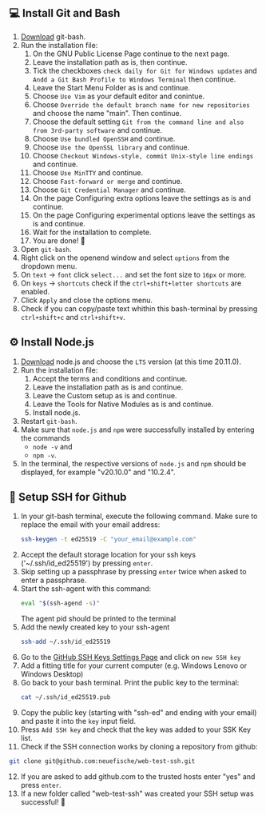 ## 💻 Install Git and Bash

1. [Download](https://gitforwindows.org) git-bash.
2. Run the installation file:
   1. On the GNU Public License Page continue to the next page.
   2. Leave the installation path as is, then continue.
   3. Tick the checkboxes `check daily for Git for Windows updates` and `Andd a Git Bash Profile to Windows Terminal` then continue.
   4. Leave the Start Menu Folder as is and continue.
   5. Choose `Use Vim` as your default editor and conintue.
   6. Choose `Override the default branch name for new repositories` and choose the name "main". Then continue.
   7. Choose the default setting `Git from the command line and also from 3rd-party software` and continue.
   8. Choose `Use bundled OpenSSH` and continue.
   9. Choose `Use the OpenSSL library` and continue.
   10. Choose `Checkout Windows-style, commit Unix-style line endings` and continue.
   11. Choose `Use MinTTY` and continue.
   12. Choose `Fast-forward or merge` and continue.
   13. Choose `Git Credential Manager` and continue.
   14. On the page Configuring extra options leave the settings as is and continue.
   15. On the page Configuring experimental options leave the settings as is and continue.
   16. Wait for the installation to complete.
   17. You are done! 🎉
3. Open `git-bash`.
4. Right click on the openend window and select `options` from the dropdown menu.
5. On `text` -> `font` click `select...` and set the font size to `16px` or more.
6. On `keys` -> `shortcuts` check if the `ctrl+shift+letter shortcuts` are enabled.
7. Click `Apply` and close the options menu.
8. Check if you can copy/paste text whithin this bash-terminal by pressing `ctrl+shift+c` and `ctrl+shift+v`.

## ⚙️ Install Node.js

1. [Download](https://nodejs.org/) node.js and choose the `LTS` version (at this time 20.11.0).
2. Run the installation file:
   1. Accept the terms and conditions and continue.
   2. Leave the installation path as is and continue.
   3. Leave the Custom setup as is and continue.
   4. Leave the Tools for Native Modules as is and continue.
   5. Install node.js.
3. Restart `git-bash`.
4. Make sure that `node.js` and `npm` were successfully installed by entering the commands
   - `node -v` and
   - `npm -v`.
5. In the terminal, the respective versions of `node.js` and `npm` should be displayed, for example "v20.10.0" and "10.2.4".

## 🔐 Setup SSH for Github

1. In your git-bash terminal, execute the following command. Make sure to replace the email with your email address:
   ```bash
   ssh-keygen -t ed25519 -C "your_email@example.com"
   ```
2. Accept the default storage location for your ssh keys ('~/.ssh/id_ed25519') by pressing `enter`.
3. Skip setting up a passphrase by pressing `enter` twice when asked to enter a passphrase.
4. Start the ssh-agent with this command:
   ```bash
   eval "$(ssh-agend -s)"
   ```
   The agent pid should be printed to the terminal
5. Add the newly created key to your ssh-agent
   ```bash
   ssh-add ~/.ssh/id_ed25519
   ```
6. Go to the [GitHub SSH Keys Settings Page](https://github.com/settings/keys) and click on `new SSH key`
7. Add a fitting title for your current computer (e.g. Windows Lenovo or Windows Desktop)
8. Go back to your bash terminal. Print the public key to the terminal:
   ```bash
   cat ~/.ssh/id_ed25519.pub
   ```
9. Copy the public key (starting with "ssh-ed" and ending with your email) and paste it into the `key` input field.
10. Press `Add SSH key` and check that the key was added to your SSK Key list.
11. Check if the SSH connection works by cloning a repository from github:

```bash
git clone git@github.com:neuefische/web-test-ssh.git
```

12. If you are asked to add github.com to the trusted hosts enter "yes" and press `enter`.
13. If a new folder called "web-test-ssh" was created your SSH setup was successful! :tada:
